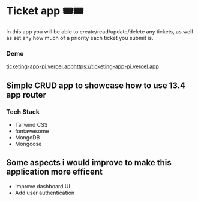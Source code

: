 # Ticket app 🎟️🎟️

In this app you will be able to create/read/update/delete any tickets, as well as set any how much of a priority each ticket you submit is.

### Demo
[ticketing-app-pi.vercel.app](https://ticketing-app-pi.vercel.app)https://ticketing-app-pi.vercel.app



## Simple CRUD app to showcase how to use 13.4 app router
### Tech Stack
- Tailwind CSS
- fontawesome
- MongoDB
- Mongoose

## Some aspects i would improve to make this application more efficent

- Improve dashboard UI
- Add user authentication
